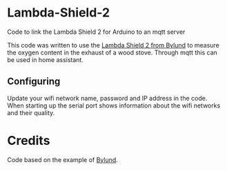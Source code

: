# Lambda-Shield-2
Code to link the Lambda Shield 2 for Arduino to an mqtt server

This code was written to use the [Lambda Shield 2 from Bylund](http://www.bylund-automotive.com/research/lambda2/index.html) to measure the oxygen content in the exhaust of a wood stove. Through mqtt this can be used in home assistant.

## Configuring

Update your wifi network name, password and IP address in the code. When starting up the serial port shows information about the wifi networks and their quality.

# Credits

Code based on the example of [Bylund](https://github.com/Bylund/Lambda-Shield-2-Example).
